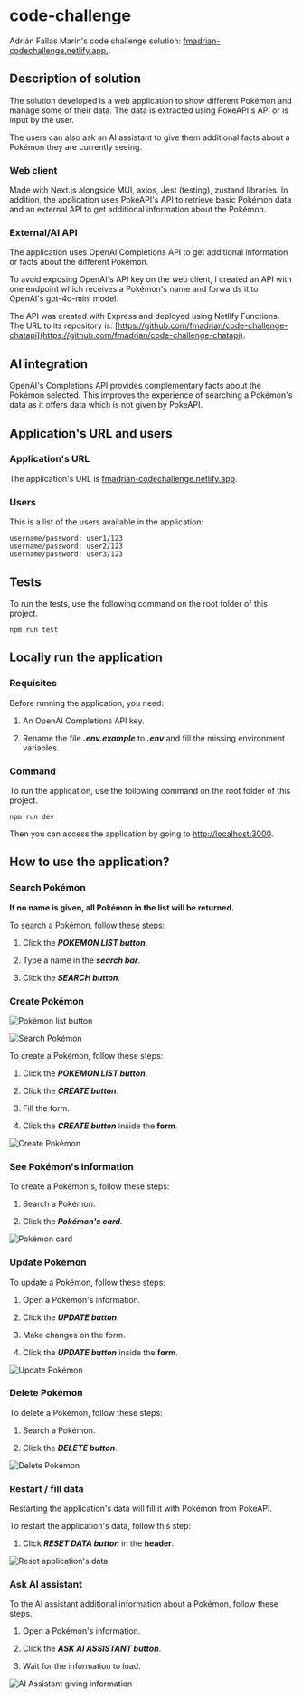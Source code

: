  

# code-challenge

  

Adrián Fallas Marín's code challenge solution: [fmadrian-codechallenge.netlify.app.](fmadrian-codechallenge.netlify.app).

  

## Description of solution


The solution developed is a web application to show different Pokémon and manage some of their data. The data is extracted using PokeAPI's API or is input by the user.

The users can also ask an AI assistant to give them additional facts about a Pokémon they are currently seeing.

### Web client

Made with Next.js alongside MUI, axios, Jest (testing), zustand libraries. In addition, the application uses PokeAPI's API to retrieve basic Pokémon data and an external API to get additional information about the Pokémon.

### External/AI API

The application uses OpenAI Completions API to get additional information or facts about the different Pokémon.

To avoid exposing OpenAI's API key on the web client, I created an API with one endpoint which receives a Pokémon's name and forwards it to OpenAI's gpt-4o-mini model. 

The API was created with Express and deployed using Netlify Functions. The URL to its repository is: [https://github.com/fmadrian/code-challenge-chatapi](https://github.com/fmadrian/code-challenge-chatapi).

## AI integration

OpenAI's Completions API provides complementary facts about the Pokémon selected. This improves the experience of searching a Pokémon's data as it offers data which is not given by PokeAPI.
## Application's URL and users

### Application's URL
  

The application's URL is [fmadrian-codechallenge.netlify.app](https://fmadrian-codechallenge.netlify.app).

### Users

  

This is a list of the users available in the application:

  

```
username/password: user1/123
username/password: user2/123
username/password: user3/123
```

  

## Tests

  

To run the tests, use the following command on the root folder of this project.

  

```
npm run test
```

  

## Locally run the application

  

### Requisites

  

Before running the application, you need:

1. An OpenAI Completions API key.

2. Rename the file ***.env.example*** to ***.env*** and fill the missing environment variables.

  

### Command

  

To run the application, use the following command on the root folder of this project.

  

```
npm run dev
```

  

Then you can access the application by going to [http://localhost:3000](http://localhost:3000).

  

## How to use the application?

  

### Search Pokémon

  

**If no name is given, all Pokémon in the list will be returned.**

  

To search a Pokémon, follow these steps:

  

1. Click the ***POKEMON LIST button***.

2. Type a name in the ***search bar***.

3. Click the ***SEARCH button***.

  

### Create Pokémon

![Pokémon list button](readme_images/pokemon-list-button.png)

![Search Pokémon](readme_images/search-pokemon.png)

  

To create a Pokémon, follow these steps:

  

1. Click the ***POKEMON LIST button***.

2. Click the ***CREATE button***.

3. Fill the form.

4. Click the ***CREATE button*** inside the **form**.

  

![Create Pokémon](readme_images/create-pokemon.png)

  

### See Pokémon's information

  

To create a Pokémon's, follow these steps:

  

1. Search a Pokémon.

2. Click the ***Pokémon's card***.

  

![Pokémon card](readme_images/pokemon-card-button.png)

  

### Update Pokémon

  

To update a Pokémon, follow these steps:

  

1. Open a Pokémon's information.

2. Click the ***UPDATE button***.

3. Make changes on the form.

4. Click the ***UPDATE button*** inside the **form**.

  

![Update Pokémon](readme_images/update-pokemon.png)

  

### Delete Pokémon

  

To delete a Pokémon, follow these steps:

  

1. Search a Pokémon.

2. Click the ***DELETE button***.

  

![Delete Pokémon](readme_images/delete-pokemon.png)

  

### Restart / fill data

  

Restarting the application's data will fill it with Pokémon from PokeAPI.

  

To restart the application's data, follow this step:

  

1. Click ***RESET DATA button*** in the **header**.

  

![Reset application's data](readme_images/reset-data.png)

  

### Ask AI assistant

  

To the AI assistant additional information about a Pokémon, follow these steps.

  

1. Open a Pokémon's information.

2. Click the ***ASK AI ASSISTANT button***.

3. Wait for the information to load.

  

![AI Assistant giving information](readme_images/ai-assistant.png)